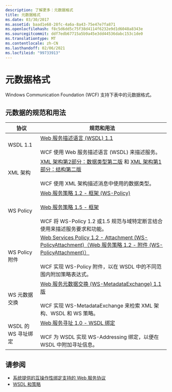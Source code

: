 ```yaml
---
description: 了解更多：元数据格式
title: 元数据格式
ms.date: 03/30/2017
ms.assetid: baad1e68-28fc-4a6a-8a43-75e47e7fa871
ms.openlocfilehash: f8c5d6dd5c75f38d4114f6232e9d1d6048a8343e
ms.sourcegitcommit: ddf7edb67715a5b9a45e3dd44536dabc153c1de0
ms.translationtype: MT
ms.contentlocale: zh-CN
ms.lasthandoff: 02/06/2021
ms.locfileid: "99733913"
---
```

# <a name="metadata-formats"></a>元数据格式

Windows Communication Foundation (WCF) 支持下表中的元数据格式。  
  
## <a name="metadata-specifications-and-usage"></a>元数据的规范和用法  
  
|协议|规范和用法|  
|--------------|-----------------------------|  
|WSDL 1.1|[Web 服务描述语言 (WSDL) 1.1](https://www.w3.org/TR/wsdl/)<br /><br /> WCF 使用 Web 服务描述语言 (WSDL) 来描述服务。|  
|XML 架构|[XML 架构第2部分：数据类型第二版](https://www.w3.org/TR/2004/REC-xmlschema-2-20041028/) 和 [XML 架构第1部分：结构第二版](https://www.w3.org/TR/2004/REC-xmlschema-1-20041028/)<br /><br /> WCF 使用 XML 架构描述消息中使用的数据类型。|  
|WS Policy|[Web 服务策略 1.2 - 框架 (WS-Policy)](https://www.w3.org/Submission/WS-Policy/)<br /><br /> [Web 服务策略 1.5 - 框架](https://www.w3.org/TR/ws-policy/)<br /><br /> WCF 将 WS-Policy 1.2 或1.5 规范与域特定断言结合使用来描述服务要求和功能。|  
|WS Policy 附件|[Web Services Policy 1.2 - Attachment (WS-PolicyAttachment)（Web 服务策略 1.2 - 附件 (WS-PolicyAttachment)）](https://www.w3.org/Submission/WS-PolicyAttachment/)<br /><br /> WCF 实现 WS-Policy 附件，以在 WSDL 中的不同范围内附加策略表达式。|  
|WS 元数据交换|[Web 服务元数据交换 (WS-MetadataExchange) 1.1 版](http://specs.xmlsoap.org/ws/2004/09/mex/WS-MetadataExchange.pdf)<br /><br /> WCF 实现 WS-MetadataExchange 来检索 XML 架构、WSDL 和 WS 策略。|  
|WSDL 的 WS 寻址绑定|[Web 服务寻址 1.0 - WSDL 绑定](https://www.w3.org/TR/ws-addr-wsdl/)<br /><br /> WCF 为 WSDL 实现 WS-Addressing 绑定，以便在 WSDL 中附加寻址信息。|  
  
## <a name="see-also"></a>请参阅

- [系统提供的互操作性绑定支持的 Web 服务协议](web-services-protocols-supported-by-system-provided-interoperability-bindings.md)
- [WSDL 和策略](wsdl-and-policy.md)

